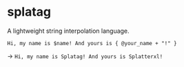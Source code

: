 # splatag
A lightweight string interpolation language.

```
Hi, my name is $name! And yours is { @your_name + "!" }
```

-> `Hi, my name is Splatag! And yours is Splatterxl!`
